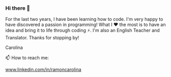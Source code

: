 ### Hi there 👋

For the last two years, I have been learning how to code. I'm very happy to have discovered a passion in programming! What I ❤ the most is to have an idea and bring it to life through coding ⚡. I'm also an English Teacher and Translator.
Thanks for stopping by!

Carolina

📫 How to reach me: 

www.linkedin.com/in/ramoncarolina




<!--

- 🔭 I’m currently working on ...
- 🌱 I’m currently learning ...
- 👯 I’m looking to collaborate on ...
- 🤔 I’m looking for help with ...
- 💬 Ask me about ...
-->
